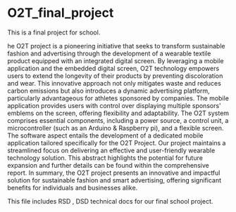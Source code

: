 # O2T_final_project
This is a final project for school.

he O2T project is a pioneering initiative that seeks to transform sustainable fashion and advertising through the development of a wearable textile product equipped with an integrated digital screen. By leveraging a mobile application and the embedded digital screen, O2T technology empowers users to extend the longevity of their products by preventing discoloration and wear. This innovative approach not only mitigates waste and reduces carbon emissions but also introduces a dynamic advertising platform, particularly advantageous for athletes sponsored by companies. The mobile application provides users with control over displaying multiple sponsors' emblems on the screen, offering flexibility and adaptability. The O2T system comprises essential components, including a power source, a control unit, a microcontroller (such as an Arduino & Raspberry pi), and a flexible screen. The software aspect entails the development of a dedicated mobile application tailored specifically for the O2T Project. 
Our project maintains a streamlined focus on delivering an effective and user-friendly wearable technology solution. This abstract highlights the potential for future expansion and further details can be found within the comprehensive report. In summary, the O2T project presents an innovative and impactful solution for sustainable fashion and smart advertising, offering significant benefits for individuals and businesses alike.

This file includes RSD , DSD technical docs for our final school project.

